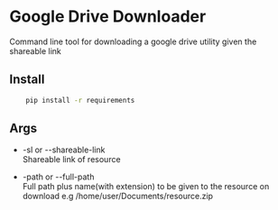 # Google Drive Downloader

Command line tool for downloading a google drive utility given the shareable link

## Install

```bash
    pip install -r requirements
```

## Args

- -sl or --shareable-link <br/>
    Shareable link of resource

- -path or --full-path <br/>
  Full path plus name(with extension) to be given to the resource on download e.g /home/user/Documents/resource.zip
